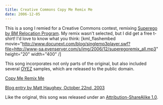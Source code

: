 ```yaml
---
title: Creative Commons Copy Me Remix Me
date: 2006-12-05
---
```

This is a song I remied for a Creative Commons contest, remixing <a href="http://opsound.org/artist/bmrelocationprogram/">Superego by BM Relocation Program</a>. My remix wasn't selected, but I did get a free t-shirt! I'd love to know what you think: [kml_flashembed movie="http://www.docunext.com/blog/singlemp3player.swf?file=http://www-sa.evenserver.com/s/img/2006/12/superegoremix_all.mp3" height="20" width="400" /]

This song incorporates not only parts of the original, but also included several <a href="http://www.oyez.org/">OYEZ</a> samples, which are released to the public domain.

<a href="http://creativecommons.org/extras/copyremixes">Copy Me Remix Me</a>

<a href="http://creativecommons.org/weblog/entry/3873">Blog entry by Matt Haughey, October 22nd, 2003</a>

Like the original, this song was released under an <a href="http://creativecommons.org/licenses/by-sa/1.0/ ">Attribution-ShareAlike 1.0</a>.

